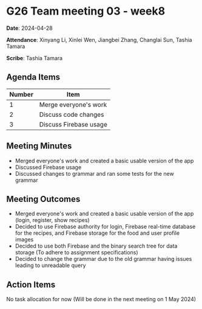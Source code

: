 # G26 Team meeting 03 - week8

**Date**: 2024-04-28

**Attendance**: Xinyang Li, Xinlei Wen, Jiangbei Zhang, Changlai Sun, Tashia Tamara

**Scribe**: Tashia Tamara

## Agenda Items

Number|Item
-|-
1|Merge everyone's work
2|Discuss code changes
3|Discuss Firebase usage

## Meeting Minutes

- Merged everyone's work and created a basic usable version of the app
- Discussed Firebase usage
- Discussed changes to grammar and ran some tests for the new grammar

## Meeting Outcomes

- Merged everyone's work and created a basic usable version of the app (login, register, show recipes)
- Decided to use Firebase authority for login, Firebase real-time database for the recipes, and Firebase storage for the food and user profile images
- Decided to use both Firebase and the binary search tree for data storage (To adhere to assignment specifications)
- Decided to change the grammar due to the old grammar having issues leading to unreadable query

## Action Items

No task allocation for now (Will be done in the next meeting on 1 May 2024)
